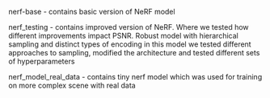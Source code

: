 nerf-base - contains basic version of NeRF model


nerf_testing - contains improved version of NeRF. Where we tested how different improvements impact PSNR. Robust model with hierarchical sampling and distinct types of encoding
in this model we tested different approaches to sampling, modified the architecture and tested different sets of hyperparameters

nerf_model_real_data - contains tiny nerf model which was used for training on more complex scene with real data
